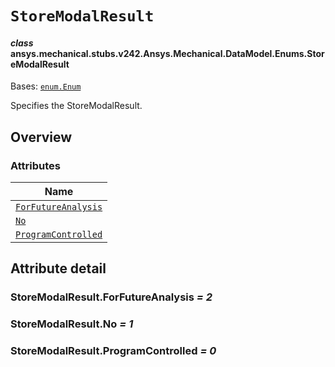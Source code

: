 # `StoreModalResult`

<a id="ansys.mechanical.stubs.v242.Ansys.Mechanical.DataModel.Enums.StoreModalResult"></a>

#### *class* ansys.mechanical.stubs.v242.Ansys.Mechanical.DataModel.Enums.StoreModalResult

Bases: [`enum.Enum`](https://docs.python.org/3/library/enum.html#enum.Enum)

Specifies the StoreModalResult.

<!-- !! processed by numpydoc !! -->

<a id="overview"></a>

## Overview

### Attributes

| Name |
| -------------------------------------------------------------------------------------------------------------------------------------- |
| [`ForFutureAnalysis`](#StoreModalResult.ForFutureAnalysis) |
| [`No`](#StoreModalResult.No) |
| [`ProgramControlled`](#StoreModalResult.ProgramControlled) |

<a id="attribute-detail"></a>

## Attribute detail

<a id="StoreModalResult.ForFutureAnalysis"></a>

### StoreModalResult.ForFutureAnalysis *= 2*

<a id="StoreModalResult.No"></a>

### StoreModalResult.No *= 1*

<a id="StoreModalResult.ProgramControlled"></a>

### StoreModalResult.ProgramControlled *= 0*


